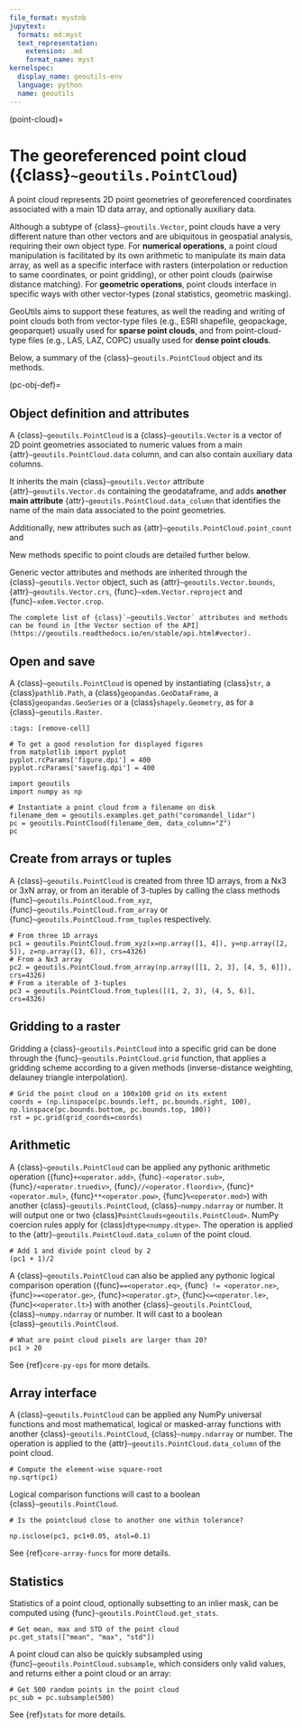 ```yaml
---
file_format: mystnb
jupytext:
  formats: md:myst
  text_representation:
    extension: .md
    format_name: myst
kernelspec:
  display_name: geoutils-env
  language: python
  name: geoutils
---
```

(point-cloud)=

# The georeferenced point cloud ({class}`~geoutils.PointCloud`)

A point cloud represents 2D point geometries of georeferenced coordinates associated with a main 1D data array, and optionally auxiliary data.

Although a subtype of {class}`~geoutils.Vector`, point clouds have a very different nature than other vectors and are
ubiquitous in geospatial analysis, requiring their own object type.
For **numerical operations**, a point cloud manipulation is facilitated by its own arithmetic to manipulate its main data array, as well as a
specific interface with rasters (interpolation or reduction to same coordinates, or point gridding), or other point
clouds (pairwise distance matching).
For **geometric operations**, point clouds interface in specific ways with other vector-types (zonal statistics, geometric masking).

GeoUtils aims to support these features, as well the reading and writing of point clouds both from vector-type files (e.g., ESRI shapefile, geopackage,
geoparquet) usually used for **sparse point clouds**, and from point-cloud-type files (e.g., LAS, LAZ, COPC) usually
used for **dense point clouds**.

Below, a summary of the {class}`~geoutils.PointCloud` object and its methods.

(pc-obj-def)=

## Object definition and attributes

A {class}`~geoutils.PointCloud` is a {class}`~geoutils.Vector` is a vector of 2D point geometries associated to
numeric values from a main {attr}`~geoutils.PointCloud.data` column, and can also contain auxiliary data columns.

It inherits the main {class}`~geoutils.Vector` attribute {attr}`~geoutils.Vector.ds` containing the geodataframe, and adds **another
main attribute** {attr}`~geoutils.PointCloud.data_column` that identifies the name of the main data associated to the
point geometries.

Additionally, new attributes such as {attr}`~geoutils.PointCloud.point_count` and

New methods specific to point clouds are detailed further below.

Generic vector attributes and methods are inherited through the {class}`~geoutils.Vector` object, such as
{attr}`~geoutils.Vector.bounds`, {attr}`~geoutils.Vector.crs`, {func}`~xdem.Vector.reproject` and {func}`~xdem.Vector.crop`.

```{tip}
The complete list of {class}`~geoutils.Vector` attributes and methods can be found in [the Vector section of the API](https://geoutils.readthedocs.io/en/stable/api.html#vector).
```

## Open and save

A {class}`~geoutils.PointCloud` is opened by instantiating {class}`str`, a {class}`pathlib.Path`, a {class}`geopandas.GeoDataFrame`,
a {class}`geopandas.GeoSeries` or a {class}`shapely.Geometry`, as for a {class}`~geoutils.Raster`.

```{code-cell} ipython3
:tags: [remove-cell]

# To get a good resolution for displayed figures
from matplotlib import pyplot
pyplot.rcParams['figure.dpi'] = 400
pyplot.rcParams['savefig.dpi'] = 400
```

```{code-cell} ipython3
import geoutils
import numpy as np

# Instantiate a point cloud from a filename on disk
filename_dem = geoutils.examples.get_path("coromandel_lidar")
pc = geoutils.PointCloud(filename_dem, data_column="Z")
pc
```

## Create from arrays or tuples

A {class}`~geoutils.PointCloud` is created from three 1D arrays, from a Nx3 or 3xN array, or from an iterable of 3-tuples by calling the class
methods {func}`~geoutils.PointCloud.from_xyz`, {func}`~geoutils.PointCloud.from_array` or {func}`~geoutils.PointCloud.from_tuples` respectively.

```{code-cell} ipython3
# From three 1D arrays
pc1 = geoutils.PointCloud.from_xyz(x=np.array([1, 4]), y=np.array([2, 5]), z=np.array([3, 6]), crs=4326)
# From a Nx3 array
pc2 = geoutils.PointCloud.from_array(np.array([[1, 2, 3], [4, 5, 6]]), crs=4326)
# From a iterable of 3-tuples
pc3 = geoutils.PointCloud.from_tuples([(1, 2, 3), (4, 5, 6)], crs=4326)
```

## Gridding to a raster

Gridding a {class}`~geoutils.PointCloud` into a specific grid can be done through the {func}`~geoutils.PointCloud.grid` function, that applies a
gridding scheme according to a given methods (inverse-distance weighting, delauney triangle interpolation).

```{code-cell} ipython3
# Grid the point cloud on a 100x100 grid on its extent
coords = (np.linspace(pc.bounds.left, pc.bounds.right, 100), np.linspace(pc.bounds.bottom, pc.bounds.top, 100))
rst = pc.grid(grid_coords=coords)
```

## Arithmetic


A {class}`~geoutils.PointCloud` can be applied any pythonic arithmetic operation ({func}`+<operator.add>`, {func}`-<operator.sub>`, {func}`/<operator.truediv>`, {func}`//<operator.floordiv>`, {func}`*<operator.mul>`,
{func}`**<operator.pow>`, {func}`%<operator.mod>`) with another {class}`~geoutils.PointCloud`, {class}`~numpy.ndarray` or number. It will output one or two
{class}`PointClouds<geoutils.PointCloud>`. NumPy coercion rules apply for {class}`dtype<numpy.dtype>`.
The operation is applied to the {attr}`~geoutils.PointCloud.data_column` of the point cloud.

```{code-cell} ipython3
# Add 1 and divide point cloud by 2
(pc1 + 1)/2
```

A {class}`~geoutils.PointCloud` can also be applied any pythonic logical comparison operation ({func}`==<operator.eq>`, {func}` != <operator.ne>`,
{func}`>=<operator.ge>`, {func}`><operator.gt>`, {func}`<=<operator.le>`, {func}`<<operator.lt>`) with another {class}`~geoutils.PointCloud`,
{class}`~numpy.ndarray` or number. It will cast to a boolean {class}`~geoutils.PointCloud`.

```{code-cell} ipython3
# What are point cloud pixels are larger than 20?
pc1 > 20
```

See {ref}`core-py-ops` for more details.

## Array interface

A {class}`~geoutils.PointCloud` can be applied any NumPy universal functions and most mathematical, logical or masked-array functions with another
{class}`~geoutils.PointCloud`, {class}`~numpy.ndarray` or number.
The operation is applied to the {attr}`~geoutils.PointCloud.data_column` of the point cloud.

```{code-cell} ipython3
# Compute the element-wise square-root
np.sqrt(pc1)
```

Logical comparison functions will cast to a boolean {class}`~geoutils.PointCloud`.

```{code-cell} ipython3
# Is the pointcloud close to another one within tolerance?

np.isclose(pc1, pc1+0.05, atol=0.1)
```

See {ref}`core-array-funcs` for more details.

## Statistics

Statistics of a point cloud, optionally subsetting to an inlier mask, can be computed using {func}`~geoutils.PointCloud.get_stats`.

```{code-cell} ipython3
# Get mean, max and STD of the point cloud
pc.get_stats(["mean", "max", "std"])
```

A point cloud can also be quickly subsampled using {func}`~geoutils.PointCloud.subsample`, which considers only valid values, and returns either a point
cloud or an array:

```{code-cell} ipython3
# Get 500 random points in the point cloud
pc_sub = pc.subsample(500)
```

See {ref}`stats` for more details.
